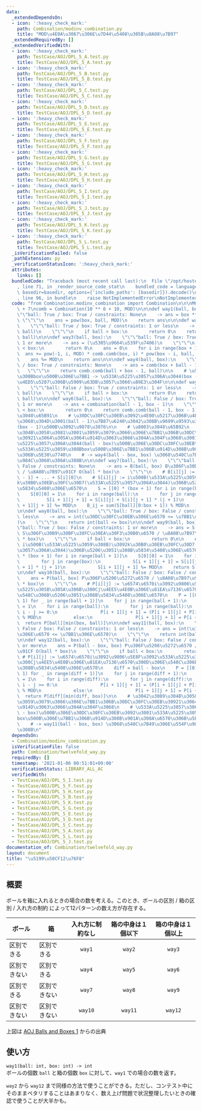 ```yaml
---
data:
  _extendedDependsOn:
  - icon: ':heavy_check_mark:'
    path: Combination/modinv_combination.py
    title: "MOD\u4E0A\u3067\u306E\u7D44\u5408\u305B\u8A08\u7B97"
  _extendedRequiredBy: []
  _extendedVerifiedWith:
  - icon: ':heavy_check_mark:'
    path: TestCase/AOJ/DPL_5_A.test.py
    title: TestCase/AOJ/DPL_5_A.test.py
  - icon: ':heavy_check_mark:'
    path: TestCase/AOJ/DPL_5_B.test.py
    title: TestCase/AOJ/DPL_5_B.test.py
  - icon: ':heavy_check_mark:'
    path: TestCase/AOJ/DPL_5_C.test.py
    title: TestCase/AOJ/DPL_5_C.test.py
  - icon: ':heavy_check_mark:'
    path: TestCase/AOJ/DPL_5_D.test.py
    title: TestCase/AOJ/DPL_5_D.test.py
  - icon: ':heavy_check_mark:'
    path: TestCase/AOJ/DPL_5_E.test.py
    title: TestCase/AOJ/DPL_5_E.test.py
  - icon: ':heavy_check_mark:'
    path: TestCase/AOJ/DPL_5_F.test.py
    title: TestCase/AOJ/DPL_5_F.test.py
  - icon: ':heavy_check_mark:'
    path: TestCase/AOJ/DPL_5_G.test.py
    title: TestCase/AOJ/DPL_5_G.test.py
  - icon: ':heavy_check_mark:'
    path: TestCase/AOJ/DPL_5_H.test.py
    title: TestCase/AOJ/DPL_5_H.test.py
  - icon: ':heavy_check_mark:'
    path: TestCase/AOJ/DPL_5_I.test.py
    title: TestCase/AOJ/DPL_5_I.test.py
  - icon: ':heavy_check_mark:'
    path: TestCase/AOJ/DPL_5_J.test.py
    title: TestCase/AOJ/DPL_5_J.test.py
  - icon: ':heavy_check_mark:'
    path: TestCase/AOJ/DPL_5_K.test.py
    title: TestCase/AOJ/DPL_5_K.test.py
  - icon: ':heavy_check_mark:'
    path: TestCase/AOJ/DPL_5_L.test.py
    title: TestCase/AOJ/DPL_5_L.test.py
  _isVerificationFailed: false
  _pathExtension: py
  _verificationStatusIcon: ':heavy_check_mark:'
  attributes:
    links: []
  bundledCode: "Traceback (most recent call last):\n  File \"/opt/hostedtoolcache/Python/3.9.5/x64/lib/python3.9/site-packages/onlinejudge_verify/documentation/build.py\"\
    , line 71, in _render_source_code_stat\n    bundled_code = language.bundle(stat.path,\
    \ basedir=basedir, options={'include_paths': [basedir]}).decode()\n  File \"/opt/hostedtoolcache/Python/3.9.5/x64/lib/python3.9/site-packages/onlinejudge_verify/languages/python.py\"\
    , line 96, in bundle\n    raise NotImplementedError\nNotImplementedError\n"
  code: "from Combination.modinv_combination import Combination\n\n\nMOD = 10 ** 9\
    \ + 7\ncomb = Combination(10 ** 6 + 10, MOD)\n\n\ndef way1(ball, box):\n    \"\
    \"\"ball: True / box: True / constraints: None\n    -> ans = box ** ball\n   \
    \ \"\"\"\n    ans = pow(box, ball, MOD)\n    return ans\n\n\ndef way2(ball, box):\n\
    \    \"\"\"ball: True / box: True / constraints: 1 or less\n    -> ans = perm(box,\
    \ ball)\n    \"\"\"\n    if ball > box:\n        return 0\n    return comb.perm(box,\
    \ ball)\n\n\ndef way3(ball, box):\n    \"\"\"ball: True / box: True / constraints:\
    \ 1 or more\n    -> ans = (\u5305\u9664\u539F\u7406)\n    \"\"\"\n    if ball\
    \ < box:\n        return 0\n    ans = 0\n    for i in range(box + 1):\n      \
    \  ans += pow(-1, i, MOD) * comb.comb(box, i) * pow(box - i, ball, MOD)\n    \
    \    ans %= MOD\n    return ans\n\n\ndef way4(ball, box):\n    \"\"\"ball: False\
    \ / box: True / constraints: None\n    -> ans = comb(box + ball - 1, ball)\n \
    \   \"\"\"\n    return comb.comb(ball + box - 1, ball)\n\n    # \u533A\u5225\u3059\
    \u308Bbox\u500B\u306E\u7BB1 -> \u533A\u5225\u3057\u306A\u3044(box - 1)\u500B\u306E\
    \u4ED5\u5207\u306B\u5909\u63DB\u3057\u3066\u89E3\u304F\n\n\ndef way5(ball, box):\n\
    \    \"\"\"ball: False / box: True / constraints: 1 or less\n    -> ans = comb(box,\
    \ ball)\n    \"\"\"\n    if ball > box:\n        return 0\n    return comb.comb(box,\
    \ ball)\n\n\ndef way6(ball, box):\n    \"\"\"ball: False / box: True / constraints:\
    \ 1 or more\n    -> ans = combination(ball - 1, box - 1)\n    \"\"\"\n    if ball\
    \ < box:\n        return 0\n    return comb.comb(ball - 1, box - 1)\n\n    # \u8003\
    \u3048\u65B91\n    # \u30DC\u30FC\u30EB\u3092\u4E00\u5217\u306B\u4E26\u3079\u305F\
    \u3068\u304D\u3001(ball - 1)\u7B87\u6240\u3042\u308B\u9699\u9593\u304B\u3089\u3001\
    (box - 1)\u500B\u3092\u9078\u3076\n\n    # \u8003\u3048\u65B92\n    # \u3042\u3089\
    \u304B\u3058\u3081\u3001\u3059\u3079\u3066\u306E\u7BB1\u306B\u30DC\u30FC\u30EB\
    \u30921\u3064\u305A\u3064\u914D\u3063\u3066\u304A\u304F\u3068\u3001\n    # \u533A\
    \u5225\u3057\u306A\u3044(ball - box)\u500B\u306E\u30DC\u30FC\u30EB\u3092\u3001\
    \u533A\u5225\u3059\u308Bbox\u500B\u306E\u7BB1\u306B\u914D\u308B\u901A\u308A\u6570\
    \u306B\u5E30\u7740\n    # -> way4(ball - box, box) \u3068\u540C\u7B49\u306E\u554F\
    \u984C\u3068\u306A\u308B\n\n\ndef way7(ball, box):\n    \"\"\"ball: True / box:\
    \ False / constraints: None\n    -> ans = B(ball, box) B\u306F\u30D9\u30EB\u6570\
    \ / \u8A08\u7B97\u91CF O(ball * box)\n    \"\"\"\n    # B[i][j] := S[i][j] + S[i][j\
    \ - 1] + ... + S[i][0]\n    # S[i][j] := i\u500B(\u533A\u5225\u3059\u308B)\u3092\
    k\u30B0\u30EB\u30FC\u30D7(\u533A\u5225\u3057\u306A\u3044)\u306B\u5206\u3051\u308B\
    \u5834\u5408\u306E\u6570\n    S = [[0] * (box + 1) for i in range(ball + 1)]\n\
    \    S[0][0] = 1\n    for i in range(ball):\n        for j in range(box):\n  \
    \          S[i + 1][j + 1] = S[i][j] + S[i][j + 1] * (j + 1)\n            S[i\
    \ + 1][j + 1] %= MOD\n    B_ij = sum(S[ball][0:box + 1]) % MOD\n    return B_ij\n\
    \n\ndef way8(ball, box):\n    \"\"\"ball: True / box: False / constraints: 1 or\
    \ less\n    -> ans = int(\u30DC\u30FC\u30EB\u306E\u6570 <= \u7BB1\u306E\u6570\
    )\n    \"\"\"\n    return int(ball <= box)\n\n\ndef way9(ball, box):\n    \"\"\
    \"ball: True / box: False / constraints: 1 or more\n    -> ans = S(ball, box)\
    \ S\u306F\u30B9\u30BF\u30FC\u30EA\u30F3\u30B0\u6570 / \u8A08\u7B97\u91CF O(ball\
    \ * box)\n    \"\"\"\n    if ball < box:\n        return 0\n\n    # S[i][j] :=\
    \ i\u500B(\u533A\u5225\u3059\u308B)\u3092k\u30B0\u30EB\u30FC\u30D7(\u533A\u5225\
    \u3057\u306A\u3044)\u306B\u5206\u3051\u308B\u5834\u5408\u306E\u6570\n    S = [[0]\
    \ * (box + 1) for i in range(ball + 1)]\n    S[0][0] = 1\n    for i in range(ball):\n\
    \        for j in range(box):\n            S[i + 1][j + 1] = S[i][j] + S[i][j\
    \ + 1] * (j + 1)\n            S[i + 1][j + 1] %= MOD\n    return S[ball][box]\n\
    \n\ndef way10(ball, box):\n    \"\"\"ball: False / box: False / constraints: None\n\
    \    ans = P(ball, box) P\u306F\u5206\u5272\u6570 / \u8A08\u7B97\u91CF O(ball\
    \ * box)\n    \"\"\"\n    # P[i][j] := \u6574\u6570i\u3092\u9806\u5E8F\u3092\u533A\
    \u5225\u305B\u305A\u306B\u300Cj\u4EE5\u4E0B\u306E\u81EA\u7136\u6570\u300D\u306E\
    \u548C\u306B\u5206\u3051\u308B\u5834\u5408\u306E\u6570\n    P = [[0] * (ball +\
    \ 1) for _ in range(ball + 1)]\n    for j in range(ball + 1):\n        P[0][j]\
    \ = 1\n    for i in range(ball):\n        for j in range(ball):\n            if\
    \ i - j >= 0:\n                P[i + 1][j + 1] = (P[i + 1][j] + P[i - j][j + 1])\
    \ % MOD\n            else:\n                P[i + 1][j + 1] = P[i + 1][j]\n  \
    \  return P[ball][min(box, ball)]\n\n\ndef way11(ball, box):\n    \"\"\"ball:\
    \ False / box: False / constraints: 1 or less\n    -> ans = int(\u30DC\u30FC\u30EB\
    \u306E\u6570 <= \u7BB1\u306E\u6570)\n    \"\"\"\n    return int(ball <= box)\n\
    \n\ndef way12(ball, box):\n    \"\"\"ball: False / box: False / constraints: 1\
    \ or more\n    ans = P(ball - box, box) P\u306F\u5206\u5272\u6570 / \u8A08\u7B97\
    \u91CF O(ball * box)\n    \"\"\"\n    if ball < box:\n        return 0\n\n   \
    \ # P[i][j] := \u6574\u6570i\u3092\u9806\u5E8F\u3092\u533A\u5225\u305B\u305A\u306B\
    \u300Cj\u4EE5\u4E0B\u306E\u81EA\u7136\u6570\u300D\u306E\u548C\u306B\u5206\u3051\
    \u308B\u5834\u5408\u306E\u6570\n    diff = ball - box\n    P = [[0] * (diff +\
    \ 1) for _ in range(diff + 1)]\n    for j in range(diff + 1):\n        P[0][j]\
    \ = 1\n    for i in range(diff):\n        for j in range(diff):\n            if\
    \ i - j >= 0:\n                P[i + 1][j + 1] = (P[i + 1][j] + P[i - j][j + 1])\
    \ % MOD\n            else:\n                P[i + 1][j + 1] = P[i + 1][j]\n  \
    \  return P[diff][min(diff, box)]\n\n    # \u3042\u3089\u304B\u3058\u3081\u3001\
    \u3059\u3079\u3066\u306E\u7BB1\u306B\u30DC\u30FC\u30EB\u30921\u3064\u305A\u3064\
    \u914D\u3063\u3066\u304A\u304F\u3068\n    # \u533A\u5225\u3057\u306A\u3044(ball\
    \ - box)\u500B\u306E\u30DC\u30FC\u30EB\u3092\u3001\u533A\u5225\u3057\u306A\u3044\
    box\u500B\u306E\u7BB1\u306B\u914D\u308B\u901A\u308A\u6570\u306B\u5E30\u7740\n\
    \    # -> way11(ball - box, box) \u3068\u540C\u7B49\u306E\u554F\u984C\u3068\u306A\
    \u308B\n"
  dependsOn:
  - Combination/modinv_combination.py
  isVerificationFile: false
  path: Combination/twelvefold_way.py
  requiredBy: []
  timestamp: '2021-01-06 00:51:01+09:00'
  verificationStatus: LIBRARY_ALL_AC
  verifiedWith:
  - TestCase/AOJ/DPL_5_I.test.py
  - TestCase/AOJ/DPL_5_F.test.py
  - TestCase/AOJ/DPL_5_H.test.py
  - TestCase/AOJ/DPL_5_B.test.py
  - TestCase/AOJ/DPL_5_K.test.py
  - TestCase/AOJ/DPL_5_G.test.py
  - TestCase/AOJ/DPL_5_E.test.py
  - TestCase/AOJ/DPL_5_D.test.py
  - TestCase/AOJ/DPL_5_C.test.py
  - TestCase/AOJ/DPL_5_A.test.py
  - TestCase/AOJ/DPL_5_L.test.py
  - TestCase/AOJ/DPL_5_J.test.py
documentation_of: Combination/twelvefold_way.py
layout: document
title: "\u5199\u50CF12\u76F8"
---
```

## 概要
ボールを箱に入れるときの場合の数を考える。このとき、ボールの区別 / 箱の区別 / 入れ方の制約 によって12パターンの数え方が存在する。

| ボール | 箱 | 入れ方に制約なし | 箱の中身は１個以下 | 箱の中身は１個以上 |
|----|----|:----:|:----:|:----:|
| 区別できる | 区別できる | `way1` | `way2` | `way3` |
| 区別できない | 区別できる | `way4` | `way5` | `way6` |
| 区別できる | 区別できない | `way7` | `way8` | `way9` |
| 区別できない | 区別できない | `way10` | `way11` | `way12` |

上図は [AOJ Balls and Boxes 1](http://judge.u-aizu.ac.jp/onlinejudge/description.jsp?id=DPL_5_A&lang=ja) からの出典

## 使い方
`way1(ball: int, box: int) -> int`  
ボールの個数 `ball` と箱の個数 `box` に対して、`way1` での場合の数を返す。

`way2` から `way12` まで同様の方法で使うことができる。ただし、コンテスト中にそのままペタリすることはあまりなく、数え上げ問題で状況整理したいときの確認で使うことが大半かも。
